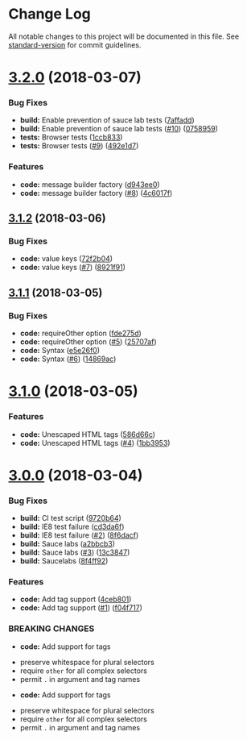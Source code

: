 # Change Log

All notable changes to this project will be documented in this file. See [standard-version](https://github.com/conventional-changelog/standard-version) for commit guidelines.

<a name="3.2.0"></a>
# [3.2.0](https://github.com/adam-26/intl-messageformat/compare/v3.1.2...v3.2.0) (2018-03-07)


### Bug Fixes

* **build:** Enable prevention of sauce lab tests ([7affadd](https://github.com/adam-26/intl-messageformat/commit/7affadd))
* **build:** Enable prevention of sauce lab tests ([#10](https://github.com/adam-26/intl-messageformat/issues/10)) ([0758959](https://github.com/adam-26/intl-messageformat/commit/0758959))
* **tests:** Browser tests ([1ccb833](https://github.com/adam-26/intl-messageformat/commit/1ccb833))
* **tests:** Browser tests  ([#9](https://github.com/adam-26/intl-messageformat/issues/9)) ([492e1d7](https://github.com/adam-26/intl-messageformat/commit/492e1d7))


### Features

* **code:** message builder factory ([d943ee0](https://github.com/adam-26/intl-messageformat/commit/d943ee0))
* **code:** message builder factory ([#8](https://github.com/adam-26/intl-messageformat/issues/8)) ([4c6017f](https://github.com/adam-26/intl-messageformat/commit/4c6017f))



<a name="3.1.2"></a>
## [3.1.2](https://github.com/adam-26/intl-messageformat/compare/v3.1.1...v3.1.2) (2018-03-06)


### Bug Fixes

* **code:** value keys ([72f2b04](https://github.com/adam-26/intl-messageformat/commit/72f2b04))
* **code:** value keys ([#7](https://github.com/adam-26/intl-messageformat/issues/7)) ([8921f91](https://github.com/adam-26/intl-messageformat/commit/8921f91))



<a name="3.1.1"></a>
## [3.1.1](https://github.com/adam-26/intl-messageformat/compare/v3.1.0...v3.1.1) (2018-03-05)


### Bug Fixes

* **code:** requireOther option ([fde275d](https://github.com/adam-26/intl-messageformat/commit/fde275d))
* **code:** requireOther option  ([#5](https://github.com/adam-26/intl-messageformat/issues/5)) ([25707af](https://github.com/adam-26/intl-messageformat/commit/25707af))
* **code:** Syntax ([e5e26f0](https://github.com/adam-26/intl-messageformat/commit/e5e26f0))
* **code:** Syntax ([#6](https://github.com/adam-26/intl-messageformat/issues/6)) ([14869ac](https://github.com/adam-26/intl-messageformat/commit/14869ac))



<a name="3.1.0"></a>
# [3.1.0](https://github.com/adam-26/intl-messageformat/compare/v3.0.0...v3.1.0) (2018-03-05)


### Features

* **code:** Unescaped HTML tags ([586d66c](https://github.com/adam-26/intl-messageformat/commit/586d66c))
* **code:** Unescaped HTML tags ([#4](https://github.com/adam-26/intl-messageformat/issues/4)) ([1bb3953](https://github.com/adam-26/intl-messageformat/commit/1bb3953))



<a name="3.0.0"></a>
# [3.0.0](https://github.com/adam-26/intl-messageformat/compare/v2.2.0...v3.0.0) (2018-03-04)


### Bug Fixes

* **build:** CI test script ([9720b64](https://github.com/adam-26/intl-messageformat/commit/9720b64))
* **build:** IE8 test failure ([cd3da6f](https://github.com/adam-26/intl-messageformat/commit/cd3da6f))
* **build:** IE8 test failure ([#2](https://github.com/adam-26/intl-messageformat/issues/2)) ([8f6dacf](https://github.com/adam-26/intl-messageformat/commit/8f6dacf))
* **build:** Sauce labs ([a2bbcb3](https://github.com/adam-26/intl-messageformat/commit/a2bbcb3))
* **build:** Sauce labs ([#3](https://github.com/adam-26/intl-messageformat/issues/3)) ([13c3847](https://github.com/adam-26/intl-messageformat/commit/13c3847))
* **build:** Saucelabs ([8f4ff92](https://github.com/adam-26/intl-messageformat/commit/8f4ff92))


### Features

* **code:** Add tag support ([4ceb801](https://github.com/adam-26/intl-messageformat/commit/4ceb801))
* **code:** Add tag support ([#1](https://github.com/adam-26/intl-messageformat/issues/1)) ([f04f717](https://github.com/adam-26/intl-messageformat/commit/f04f717))


### BREAKING CHANGES

* **code:** Add support for tags
 - preserve whitespace for plural selectors
 - require `other` for all complex selectors
 - permit `.` in argument and tag names
* **code:** Add support for tags
 - preserve whitespace for plural selectors
 - require `other` for all complex selectors
 - permit `.` in argument and tag names
